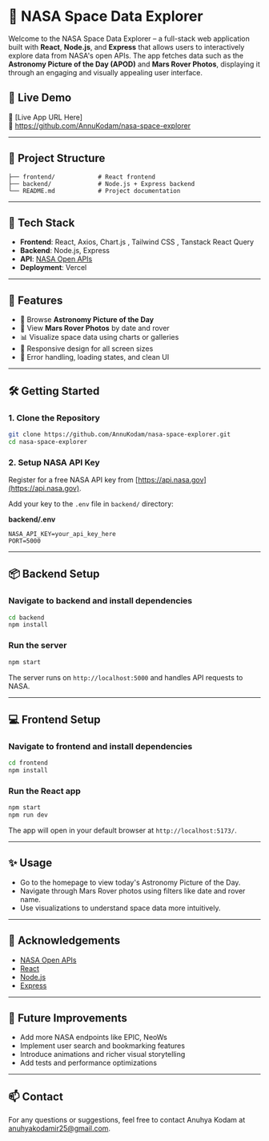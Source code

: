 # 🚀 NASA Space Data Explorer

Welcome to the NASA Space Data Explorer – a full-stack web application built with **React**, **Node.js**, and **Express** that allows users to interactively explore data from NASA's open APIs. The app fetches data such as the **Astronomy Picture of the Day (APOD)** and **Mars Rover Photos**, displaying it through an engaging and visually appealing user interface.

## 🌌 Live Demo

🔗 [Live App URL Here]  
🔗 https://github.com/AnnuKodam/nasa-space-explorer

---

## 📁 Project Structure

```
├── frontend/            # React frontend
├── backend/             # Node.js + Express backend
└── README.md            # Project documentation
```

---

## 🧰 Tech Stack

- **Frontend**: React, Axios, Chart.js , Tailwind CSS , Tanstack React Query
- **Backend**: Node.js, Express
- **API**: [NASA Open APIs](https://api.nasa.gov/)
- **Deployment**: Vercel

---

## 🚀 Features

- 🌠 Browse **Astronomy Picture of the Day**
- 🤖 View **Mars Rover Photos** by date and rover
- 📊 Visualize space data using charts or galleries
- 🧭 Responsive design for all screen sizes
- 🧪 Error handling, loading states, and clean UI

---

## 🛠️ Getting Started

### 1. Clone the Repository

```bash
git clone https://github.com/AnnuKodam/nasa-space-explorer.git
cd nasa-space-explorer
```

### 2. Setup NASA API Key

Register for a free NASA API key from [https://api.nasa.gov](https://api.nasa.gov).

Add your key to the `.env` file in `backend/` directory:

**backend/.env**

```
NASA_API_KEY=your_api_key_here
PORT=5000
```

---

## 📦 Backend Setup

### Navigate to backend and install dependencies

```bash
cd backend
npm install
```

### Run the server

```bash
npm start
```

The server runs on `http://localhost:5000` and handles API requests to NASA.

---

## 💻 Frontend Setup

### Navigate to frontend and install dependencies

```bash
cd frontend
npm install
```

### Run the React app

```bash
npm start
npm run dev
```

The app will open in your default browser at `http://localhost:5173/`.

---

## ✨ Usage

- Go to the homepage to view today's Astronomy Picture of the Day.
- Navigate through Mars Rover photos using filters like date and rover name.
- Use visualizations to understand space data more intuitively.

---

## 🙌 Acknowledgements

- [NASA Open APIs](https://api.nasa.gov/)
- [React](https://reactjs.org/)
- [Node.js](https://nodejs.org/)
- [Express](https://expressjs.com/)

---

## 🧠 Future Improvements

- Add more NASA endpoints like EPIC, NeoWs
- Implement user search and bookmarking features
- Introduce animations and richer visual storytelling
- Add tests and performance optimizations

---

## 📫 Contact

For any questions or suggestions, feel free to contact Anuhya Kodam at anuhyakodamir25@gmail.com.
